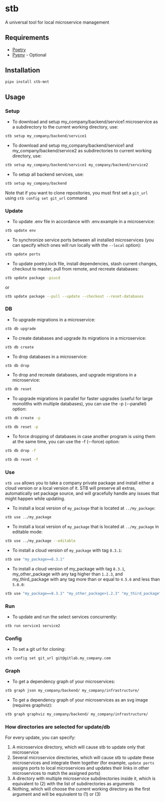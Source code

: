 # stb

A universal tool for local microservice management

## Requirements

* [Poetry](https://python-poetry.org/)
* [Pyenv](https://github.com/pyenv/pyenv) - Optional

## Installation

```bash
pipx install stb-mnt
```

## Usage

### Setup

* To download and setup my_company/backend/service1 microservice as a subdirectory to the current working directory, use:

```bash
stb setup my_company/backend/service1
```

* To download and setup my_company/backend/service1 and my_company/backend/service2 as subdirectories to current working directory, use:

```bash
stb setup my_company/backend/service1 my_company/backend/service2
```

* To setup all backend services, use:

```bash
stb setup my_company/backend
```

Note that if you want to clone repositories, you must first set a `git_url` using `stb config set git_url` command

### Update

* To update .env file in accordance with .env.example in a microservice:

```bash
stb update env
```

* To synchronize service ports between all installed microservices (you can specify which ones will run locally with the `--local` option):

```bash
stb update ports
```

* To update poetry.lock file, install dependencies, stash current changes, checkout to master, pull from remote, and recreate databases:

```bash
stb update package -piucd
```

or  

```bash
stb update package --pull --update --checkout --reset-databases
```

### DB

* To upgrade migrations in a microservice:

```bash
stb db upgrade
```

* To create databases and upgrade its migrations in a microservice:

```bash
stb db create
```

* To drop databases in a microservice:

```bash
stb db drop
```

* To drop and recreate databases, and upgrade migrations in a microservice:

```bash
stb db reset
```

* To upgrade migrations in parallel for faster upgrades (useful for large monoliths with multiple databases), you can use the -p (--parallel) option:

```bash
stb db create -p
```
  
```bash
stb db reset -p
```
  
* To force dropping of databases in case another program is using them at the same time, you can use the -f (--force) option:

```bash
stb db drop -f
```
  
```bash
stb db reset -f
```
  
### Use

`stb use` allows you to take a company private package and install either a cloud version or a local version of it. STB will preserve all extras, automatically set package source, and will gracefully handle any issues that might happen while updating.

* To install a local version of `my_package` that is located at `../my_package`:

```bash
stb use ../my_package
```

* To install a local version of `my_package` that is located at `../my_package` in editable mode:

```bash
stb use ../my_package --editable
```

* To install a cloud version of `my_package` with tag `8.3.1`:

```bash
stb use "my_package==8.3.1"
```

* To install a cloud version of my_package with tag `8.3.1`, my_other_package with any tag higher than `1.2.3`, and my_third_package with any tag more than or equal to `4.5.6` and less than `5.0.0`:

```bash
stb use "my_package==8.3.1" "my_other_package>1.2.3" "my_third_package^4.5.6"
```

### Run

* To update and run the select services concurrently:

```bash
stb run service1 service2
```

### Config

* To set a git url for cloning:

```bash
stb config set git_url git@gitlab.my_company.com
```

### Graph

* To get a dependency graph of your microservices:

```bash
stb graph json my_company/backend/ my_company/infrastructure/
```

* To get a dependency graph of your microservices as an svg image (requires graphviz):

```bash
stb graph graphviz my_company/backend/ my_company/infrastructure/
```

### How directories are selected for update/db

For every update, you can specify:

1) A microservice directory, which will cause stb to update only that microservice
2) Several microservice directories, which will cause stb to update these microservices and integrate them together (for example, `update ports` assigns ports to local microservices and updates their links in other microservices to match the assigned ports)
3) A directory with multiple microservice subdirectories inside it, which is equivalent to (2) with the list of subdirectories as arguments
4) Nothing, which will choose the current working directory as the first argument and will be equivalent to (1) or (3)

